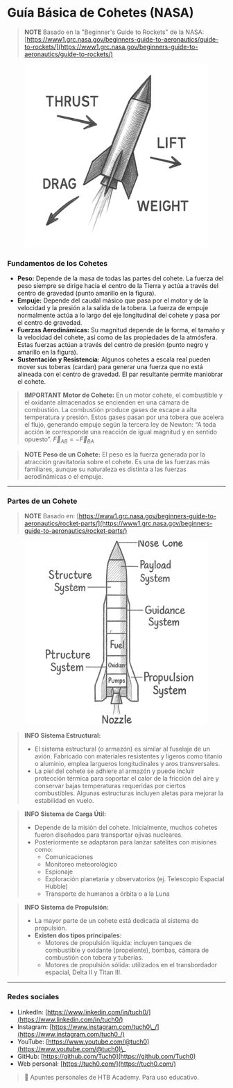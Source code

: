 # Guía Básica de Cohetes (NASA)

> **NOTE** Basado en la "Beginner's Guide to Rockets" de la NASA: [https://www1.grc.nasa.gov/beginners-guide-to-aeronautics/guide-to-rockets/](https://www1.grc.nasa.gov/beginners-guide-to-aeronautics/guide-to-rockets/)

<figure><img src="../.gitbook/assets/e38b6353-03d2-4bb9-8057-f9c990f4d0d7-Photoroom.png" alt=""><figcaption></figcaption></figure>

### Fundamentos de los Cohetes

* **Peso:** Depende de la masa de todas las partes del cohete. La fuerza del peso siempre se dirige hacia el centro de la Tierra y actúa a través del centro de gravedad (punto amarillo en la figura).
* **Empuje:** Depende del caudal másico que pasa por el motor y de la velocidad y la presión a la salida de la tobera. La fuerza de empuje normalmente actúa a lo largo del eje longitudinal del cohete y pasa por el centro de gravedad.
* **Fuerzas Aerodinámicas:** Su magnitud depende de la forma, el tamaño y la velocidad del cohete, así como de las propiedades de la atmósfera. Estas fuerzas actúan a través del centro de presión (punto negro y amarillo en la figura).
* **Sustentación y Resistencia:** Algunos cohetes a escala real pueden mover sus toberas (cardan) para generar una fuerza que no está alineada con el centro de gravedad. El par resultante permite maniobrar el cohete.

> **IMPORTANT** **Motor de Cohete:** En un motor cohete, el combustible y el oxidante almacenados se encienden en una cámara de combustión. La combustión produce gases de escape a alta temperatura y presión. Estos gases pasan por una tobera que acelera el flujo, generando empuje según la tercera ley de Newton: “A toda acción le corresponde una reacción de igual magnitud y en sentido opuesto”. $\vec{F}_{AB} = -\vec{F}_{BA}$

> **NOTE** **Peso de un Cohete:** El peso es la fuerza generada por la atracción gravitatoria sobre el cohete. Es una de las fuerzas más familiares, aunque su naturaleza es distinta a las fuerzas aerodinámicas o el empuje.

***

### Partes de un Cohete

> **NOTE** Basado en: [https://www1.grc.nasa.gov/beginners-guide-to-aeronautics/rocket-parts/](https://www1.grc.nasa.gov/beginners-guide-to-aeronautics/rocket-parts/)

<figure><img src="../.gitbook/assets/4cf554bc-d34b-4957-a110-52937a2bc56c-Photoroom.png" alt=""><figcaption></figcaption></figure>

> **INFO** **Sistema Estructural:**
>
> * El sistema estructural (o armazón) es similar al fuselaje de un avión. Fabricado con materiales resistentes y ligeros como titanio o aluminio, emplea largueros longitudinales y aros transversales.
> * La piel del cohete se adhiere al armazón y puede incluir protección térmica para soportar el calor de la fricción del aire y conservar bajas temperaturas requeridas por ciertos combustibles. Algunas estructuras incluyen aletas para mejorar la estabilidad en vuelo.

> **INFO** **Sistema de Carga Útil:**
>
> * Depende de la misión del cohete. Inicialmente, muchos cohetes fueron diseñados para transportar ojivas nucleares.
> * Posteriormente se adaptaron para lanzar satélites con misiones como:
>   * Comunicaciones
>   * Monitoreo meteorológico
>   * Espionaje
>   * Exploración planetaria y observatorios (ej. Telescopio Espacial Hubble)
>   * Transporte de humanos a órbita o a la Luna

> **INFO** **Sistema de Propulsión:**
>
> * La mayor parte de un cohete está dedicada al sistema de propulsión.
> * **Existen dos tipos principales:**
>   * Motores de propulsión líquida: incluyen tanques de combustible y oxidante (propelente), bombas, cámara de combustión con tobera y tuberías.
>   * Motores de propulsión sólida: utilizados en el transbordador espacial, Delta II y Titan III.

***

### Redes sociales

* LinkedIn: [https://www.linkedin.com/in/tuch0/](https://www.linkedin.com/in/tuch0/)
* Instagram: [https://www.instagram.com/tuch0\_/](https://www.instagram.com/tuch0_/)
* YouTube: [https://www.youtube.com/@tuch0](https://www.youtube.com/@tuch0)\_
* GitHub: [https://github.com/Tuch0](https://github.com/Tuch0)
* Web personal: [https://tuch0.com/](https://tuch0.com/)

> 📄 Apuntes personales de HTB Academy. Para uso educativo.
